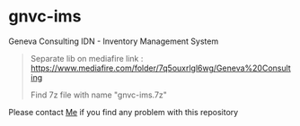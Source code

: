 gnvc-ims
========

Geneva Consulting IDN - Inventory Management System

> Separate lib on mediafire link : https://www.mediafire.com/folder/7q5ouxrlgl6wg/Geneva%20Consulting
>
> Find 7z file with name "gnvc-ims.7z"

Please contact [Me](mailto:febryan.dreamer@gmail.com "Let me know!") if you find any problem with this repository
